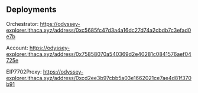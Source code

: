 ## Deployments

Orchestrator: https://odyssey-explorer.ithaca.xyz/address/0xc5685fc47d3a4a16dc27d74a2cbdb7c3efad0e7b

Account: https://odyssey-explorer.ithaca.xyz/address/0x75858070a540369d2e40281c0841576aef04725e

EIP7702Proxy: https://odyssey-explorer.ithaca.xyz/address/0xcd2ee3b97cbb5a03e1662021ce7ae4d81f370b91
